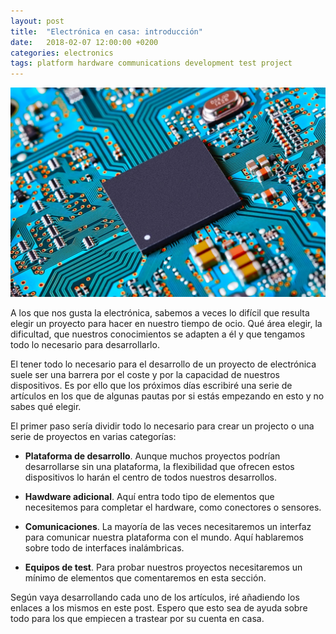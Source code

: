 ```yaml
---
layout: post
title:  "Electrónica en casa: introducción"
date:   2018-02-07 12:00:00 +0200
categories: electronics
tags: platform hardware communications development test project
---
```


![Big Bang recreation (CERN))](/assets/images/media/it-electronics.jpg)

A los que nos gusta la electrónica, sabemos a veces lo difícil que resulta elegir un proyecto para hacer en nuestro tiempo de ocio. Qué área elegir, la dificultad, que nuestros conocimientos se adapten a él y que tengamos todo lo necesario para desarrollarlo.

El tener todo lo necesario para el desarrollo de un proyecto de electrónica suele ser una barrera por el coste y por la capacidad de nuestros dispositivos. Es por ello que los próximos días escribiré una serie de artículos en los que de algunas pautas por si estás empezando en esto y no sabes qué elegir. 

El primer paso sería dividir todo lo necesario para crear un projecto o una serie de proyectos en varias categorías:

* **Plataforma de desarrollo**. Aunque muchos proyectos podrían desarrollarse sin una plataforma, la flexibilidad que ofrecen estos dispositivos lo harán el centro de todos nuestros desarrollos.

* **Hawdware adicional**. Aquí entra todo tipo de elementos que necesitemos para completar el hardware, como conectores o sensores.

* **Comunicaciones**. La mayoría de las veces necesitaremos un interfaz para comunicar nuestra plataforma con el mundo. Aquí hablaremos sobre todo de interfaces inalámbricas.

* **Equipos de test**. Para probar nuestros proyectos necesitaremos un mínimo de elementos que comentaremos en esta sección.

Según vaya desarrollando cada uno de los artículos, iré añadiendo los enlaces a los mismos en este post. Espero que esto sea de ayuda sobre todo para los que empiecen a trastear por su cuenta en casa.
